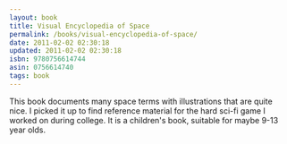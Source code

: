 ```yaml
---
layout: book
title: Visual Encyclopedia of Space
permalink: /books/visual-encyclopedia-of-space/
date: 2011-02-02 02:30:18
updated: 2011-02-02 02:30:18
isbn: 9780756614744
asin: 0756614740
tags: book
---
```

This book documents many space terms with illustrations that are quite nice. I
picked it up to find reference material for the hard sci-fi game I worked on
during college. It is a children's book, suitable for maybe 9-13 year olds.
